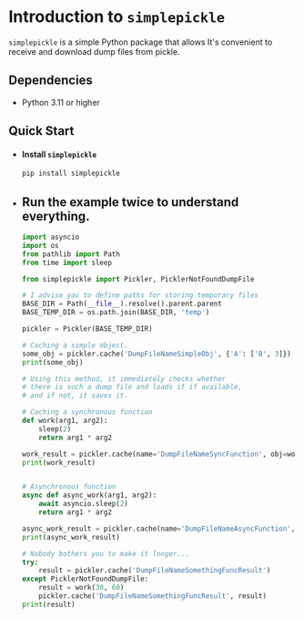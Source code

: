 # Introduction to `simplepickle`

`simplepickle` is a simple Python package that allows
It's convenient to receive and download dump files from pickle.

## Dependencies

* Python 3.11 or higher

## Quick Start

* #### Install `simplepickle`
  ```sh
  pip install simplepickle
  ```
* ## Run the example twice to understand everything.
  ```python
  import asyncio
  import os
  from pathlib import Path
  from time import sleep
  
  from simplepickle import Pickler, PicklerNotFoundDumpFile
  
  # I advise you to define paths for storing temporary files
  BASE_DIR = Path(__file__).resolve().parent.parent
  BASE_TEMP_DIR = os.path.join(BASE_DIR, 'temp')
  
  pickler = Pickler(BASE_TEMP_DIR)
  
  # Caching a simple object.
  some_obj = pickler.cache('DumpFileNameSimpleObj', {'A': ['B', 3]})
  print(some_obj)
  
  # Using this method, it immediately checks whether 
  # there is such a dump file and loads it if available, 
  # and if not, it saves it.
  
  # Caching a synchronous function
  def work(arg1, arg2):
      sleep(2)
      return arg1 * arg2
  
  work_result = pickler.cache(name='DumpFileNameSyncFunction', obj=work, arg1=5, arg2=3)
  print(work_result)
  
  
  # Asynchronous function
  async def async_work(arg1, arg2):
      await asyncio.sleep(2)
      return arg1 * arg2
  
  async_work_result = pickler.cache(name='DumpFileNameAsyncFunction', obj=async_work, arg1=55, arg2=10)
  print(async_work_result)
  
  # Nobody bothers you to make it longer...
  try:
      result = pickler.cache('DumpFileNameSomethingFuncResult')
  except PicklerNotFoundDumpFile:
      result = work(30, 60)
      pickler.cache('DumpFileNameSomethingFuncResult', result)
  print(result)
  ```